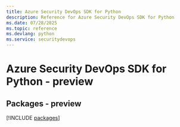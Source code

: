 ```yaml
---
title: Azure Security DevOps SDK for Python
description: Reference for Azure Security DevOps SDK for Python
ms.date: 07/28/2025
ms.topic: reference
ms.devlang: python
ms.service: securitydevops
---
```

# Azure Security DevOps SDK for Python - preview
## Packages - preview
[!INCLUDE [packages](security-devops-index.md)]